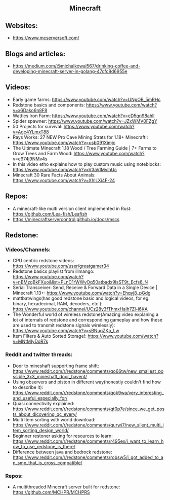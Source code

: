 <h2 align="center">Minecraft</h2>

## Websites:

- https://www.mcserversoft.com/

## Blogs and articles:

- https://medium.com/@michalkowal567/drinking-coffee-and-developing-minecraft-server-in-golang-47cfc8d6955e

## Videos:

- Early game farms: https://www.youtube.com/watch?v=UNpOB_5mRHc
- Redstone basics and components: https://www.youtube.com/watch?v=x6Dako6n8F8
- Wattles Iron Farm: https://www.youtube.com/watch?v=cD5qn98ahlI
- Spider spawner: https://www.youtube.com/watch?v=JZxWMV0FZgY
- 50 Projects for survival: https://www.youtube.com/watch?v=Agc4YLmxT88
- Rays Works: 27 NEW Pro Cave Mining Strats for 1.18+ Minecraft!: https://www.youtube.com/watch?v=usb091Ximjc
- The Ultimate Minecraft 1.18 Wood / Tree Farming Guide | 7+ Farms to Grow Trees and Farm Wood: https://www.youtube.com/watch?v=e974j9NMv4s
- In this video etho explains how to play custom music using noteblocks: https://www.youtube.com/watch?v=V3aVIMvlhUc
- Minecraft 30 Rare Facts About Animals: https://www.youtube.com/watch?v=XhILXi4F-24

## Repos:

- A minecraft-like multi version client implemented in Rust: https://github.com/Lea-fish/Leafish
- https://minecraftservercontrol.github.io/docs/mscs

## Redstone:

### Videos/Channels:

- CPU centric redstone videos: https://www.youtube.com/user/greatgamer34
- Redstone basics playlist from illmango: https://www.youtube.com/watch?v=nBMzgBkFXuo&list=PLnC1rWWvOq50atbadx9lsST9t_Ecfs6_N
- Serial Transceiver: Send, Receive & Forward Data in a Single Device | Minecraft 1.13+: https://www.youtube.com/watch?v=Ehqyj8_pGdg
- mattbatwings(has good redstone basic and logical videos, for eg. binary, hexadecimal, RAM, decoders, etc.): https://www.youtube.com/channel/UCz28y3fThmxHaIh7Zl-i6KA
- The Wonderful world of wireless redstone(Amazing video explaning a lot of internals of redstone and corresponding gameplay and how these are used to transmit redstone signals wirelessly): https://www.youtube.com/watch?v=sBNuqZKa_Lw
- Item Filters & Auto Sorted Storage!: https://www.youtube.com/watch?v=MNtMIyDoR7s

### Reddit and twitter threads:

- Door to mineshaft supporting frame shift: https://www.reddit.com/r/redstone/comments/qo66tw/new_smallest_possible_3x3_mineshaft_door_havent/
- Using observers and piston in different way(honestly couldn't find how to describe it): https://www.reddit.com/r/redstone/comments/qok9wa/very_interesting_and_useful_especially_for/
- Quasi connectivity explained: https://www.reddit.com/r/redstone/comments/qt0p7e/since_we_get_posts_about_dicovering_qc_every/
- Multi Item sorting with world download: https://www.reddit.com/r/redstone/comments/qurwi7/new_silent_multi_item_sorting_design_world/
- Beginner restoner asking for resources to learn: https://www.reddit.com/r/redstone/comments/r495ex/i_want_to_learn_how_to_use_redstone_is_there/
- Difference between java and bedrock redstone: https://www.reddit.com/r/redstone/comments/robsw5/i_got_added_to_an_smp_that_is_cross_compatible/

### Repos:

- A multithreaded Minecraft server built for redstone: https://github.com/MCHPR/MCHPRS
